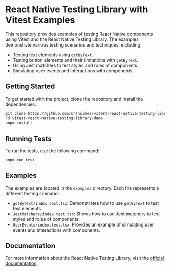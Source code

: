 # React Native Testing Library with Vitest Examples

This repository provides examples of testing React Native components using Vitest and the React Native Testing Library. The examples demonstrate various testing scenarios and techniques, including:

- Testing text elements using `getByText`.
- Testing button elements and their limitations with `getByText`.
- Using Jest matchers to test styles and roles of components.
- Simulating user events and interactions with components.

## Getting Started

To get started with the project, clone the repository and install the dependencies:

```bash
git clone https://github.com/srsholmes/vitest-react-native-testing-library-demo.git
cd vitest-react-native-testing-library-demo
pnpm install
```

## Running Tests

To run the tests, use the following command:

```bash
pnpm run test
```

## Examples

The examples are located in the `examples` directory. Each file represents a different testing scenario:

- `getByText/index.test.tsx`: Demonstrates how to use `getByText` to test text elements.
- `JestMatchers/index.test.tsx`: Shows how to use Jest matchers to test styles and roles of components.
- `UserEvents/index.test.tsx`: Provides an example of simulating user events and interactions with components.

## Documentation

For more information about the React Native Testing Library, visit the [official documentation](https://callstack.github.io/react-native-testing-library/).
